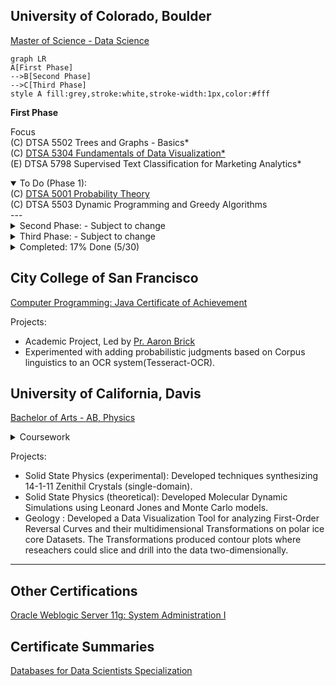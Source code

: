 
## University of Colorado, Boulder
[Master of Science - Data Science](https://www.colorado.edu/program/data-science/coursera-overview)

```mermaid
graph LR
A[First Phase]
-->B[Second Phase]
-->C[Third Phase]
style A fill:grey,stroke:white,stroke-width:1px,color:#fff
```
__First Phase__

Focus <br/>
(C) DTSA 5502 Trees and Graphs - Basics* <br/>
(C) [DTSA 5304 Fundamentals of Data Visualization*](https://coursera.org/share/7602589b20f9c2310b2a9cc5796bcd52)<br/>
(E) DTSA 5798 Supervised Text Classification for Marketing Analytics*<br/>

<details open>
  <summary>To Do (Phase 1):</summary>
(C) <a href="https://www.coursera.org/learn/probability-theory-foundation-for-data-science/home/week/1">DTSA 5001 Probability Theory</a><br/>
(C) DTSA 5503 Dynamic Programming and Greedy Algorithms<br/>
 ---<br/>
</details>

<details>
  <summary>Second Phase: - Subject to change</summary>
  (E) DTSA 5704 Managing Describing and Analyzing Data<br/>
  (E) EMEA 5031 Foundations and Initiation*<br/>
  (E) DTSA 5507 Fundamentals of Software Architecture for Big Data <br/>
  (E) DTSA 5701 Introduction to High-Performance and Parallel Computing<br/>
  (C) DTSA 5302 Cybersecurity for Data Science <br/> 
  (C) DTSA 5303 Ethical Issues in Data Science <br/>
  (C) DTSA 5509 Introduction to Machine Learning - Supervised Learning<br/>
  (C) DTSA 5510 Unsupervised Algorithms in Machine Learning <br/>
  (C) DTSA 5003 Statistical Inference and Hypothesis Testing in Data Science <br/>
  (C) DTSA 5002 Statistical Inference for Estimation in Data Science <br/>
</details>
<details>
  <summary>Third Phase: - Subject to change</summary>
  (E) EMEA 5032 Project Planning and Execution <br/>
  (E) DTSA 5707 Deep Learning Applications for Computer Vision <br/>
  (C) DTSA 5504 Data Mining Pipeline <br/>
  (C) DTSA 5505 Data Mining Methods <br/>
  (C) DTSA 5506 Data Mining Project <br/>
  (C) DTSA 5511 Introduction to Deep Learning<br/>
  (E) DTSA 5020 Regression and Classification <br/>
  (C) DTSA 5011 Modern Regression Analysis in R <br/>
  (C) DTSA 5012 ANOVA and Experimental Design <br/>
  (C) DTSA 5013 Generalized Linear Models and Nonparametric Regression <br/>
</details>

<details>
  <summary>Completed: 17% Done (5/30)</summary>
(C) DTSA 5501 Algorithms for Searching Sorting and Indexing<br/>
(C) DTSA 5734 The Structured Query Language (SQL)<br/>
(E) DTSA 5735 Advanced Topics and Future Trends in Database Technologies<br/>
(C) DTSA 5733 Relational Database Design<br/>
(C) DTSA 5301 Data Science as a Field<br/>

</details>
  
## City College of San Francisco
[Computer Programming: Java Certificate of Achievement](https://ccsf.curricunet.com/Report/Program/GetReport/893?reportId=29)

Projects:
- Academic Project, Led by [Pr. Aaron Brick](https://github.com/aaronbrick)<br/>
- Experimented with adding probabilistic judgments based on Corpus linguistics to an OCR system(Tesseract-OCR).

## University of California, Davis
[Bachelor of Arts - AB, Physics](https://physics.ucdavis.edu/)

<details>
  <summary>Coursework</summary>
  - Mathematical Methods for Physics<br/>
  - Advanced Physics Laboratory<br/>
  - Classical Mechanics<br/>
  - Electrodynamics <br/>
  - Statistical Mechanics<br/>
  - Quantum Mechanics<br/>
  - Atomic Physics<br/>
  - Nuclear Physics<br/>
  - Astrophysics<br/>
</details>


Projects: 
- Solid State Physics (experimental): Developed techniques synthesizing 14-1-11 Zenithil Crystals (single-domain).
- Solid State Physics (theoretical):  Developed Molecular Dynamic Simulations using Leonard Jones and Monte Carlo models.
- Geology : Developed a Data Visualization Tool for analyzing First-Order Reversal Curves and their multidimensional Transformations on polar ice core Datasets. The Transformations produced contour plots where reseachers could slice and drill into the data two-dimensionally.

---

## Other Certifications
[Oracle Weblogic Server 11g: System Administration I](https://education.oracle.com/oracle-weblogic-server-12c-administration-i/pexam_1Z0-133)

## Certificate Summaries
[Databases for Data Scientists Specialization](https://www.coursera.org/account/accomplishments/specialization/certificate/YAA5BMC2BKL3)




